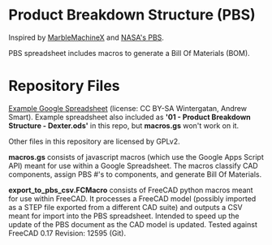 # Product Breakdown Structure (PBS)
Inspired by [MarbleMachineX](https://www.reddit.com/r/MarbleMachineX/comments/9szkud/how_to_organize_your_project_with_a_pbs_system/) and [NASA's PBS](http://web.csulb.edu/~hill/ee400d/Lectures/Week%2004%20Modeling/e_Product%20Breakdown%20Structure.pdf).

PBS spreadsheet includes macros to generate a Bill Of Materials (BOM).

# Repository Files

[Example Google Spreadsheet](https://docs.google.com/spreadsheets/d/1hJnaWNOxw2grD4kduyf22FARP7wVjzjn6f_6CNK4B-Y) (license: CC BY-SA Wintergatan, Andrew Smart).
Example spreadsheet also included as **'01 - Product Breakdown Structure - Dexter.ods'** in this repo, but **macros.gs** won't work on it.

Other files in this repository are licensed by GPLv2.

**macros.gs** consists of javascript macros (which use the Google Apps Script API) meant for use within a Google Spreadsheet. The macros classify CAD components, assign PBS #'s to components, and generate Bill Of Materials.

**export_to_pbs_csv.FCMacro** consists of FreeCAD python macros meant for use within FreeCAD. It processes a FreeCAD model (possibly imported as a STEP file exported from a different CAD suite) and outputs a CSV meant for import into the PBS spreadsheet. Intended to speed up the update of the PBS document as the CAD model is updated. Tested against FreeCAD 0.17 Revision: 12595 (Git).
